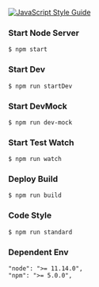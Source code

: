
[![JavaScript Style Guide](https://img.shields.io/badge/code_style-standard-brightgreen.svg)](https://standardjs.com)

### Start Node Server
```$ npm start```

### Start Dev
```$ npm run startDev```

### Start DevMock
```$ npm run dev-mock```

### Start Test Watch
```$ npm run watch```

### Deploy Build
```$ npm run build```

### Code Style
```$ npm run standard```


### Dependent Env
```
"node": ">= 11.14.0",
"npm": ">= 5.0.0",
```
